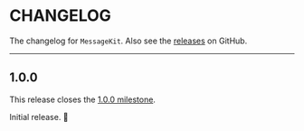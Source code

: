 # CHANGELOG

The changelog for `MessageKit`. Also see the [releases](https://github.com/MessageKit/MessageKit/releases) on GitHub.

--------------------------------------

1.0.0
-----

This release closes the [1.0.0 milestone](https://github.com/MessageKit/MessageKit-iOS/milestone/1?closed=1).

Initial release. :tada:
